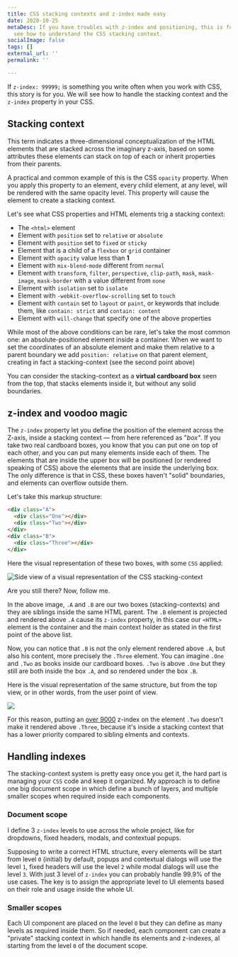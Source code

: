 ```yaml
---
title: CSS stacking contexts and z-index made easy
date: 2020-10-25
metaDesc: If you have troubles with z-index and positioning, this is for you. Let's
  see how to understand the CSS stacking context.
socialImage: false
tags: []
external_url: ''
permalink: ''

---
```

If `z-index: 99999;` is something you write often when you work with CSS, this story is for you. We will see how to handle the stacking context and the `z-index` property in your CSS.

## Stacking context

This term indicates a three-dimensional conceptualization of the HTML elements that are stacked across the imaginary z-axis, based on some attributes these elements can stack on top of each or inherit properties from their parents.

A practical and common example of this is the CSS `opacity` property. When you apply this property to an element, every child element, at any level, will be rendered with the same opacity level. This property will cause the element to create a stacking context.

Let's see what CSS properties and HTML elements trig a stacking context:

* The `<html>` element
* Element with `position` set to `relative` or `absolute`
* Element with `position` set to `fixed` or `sticky`
* Element that is a child of a `flexbox` or `grid` container
* Element with `opacity` value less than **1**
* Element with `mix-blend-mode` different from `normal`
* Element with `transform`, `filter`, `perspective`, `clip-path`, `mask`, `mask-image`, `mask-border` with a value different from `none`
* Element with `isolation` set to `isolate`
* Element with `-webkit-overflow-scrolling` set to `touch`
* Element with `contain` set to `layout` or `paint`, or keywords that include them, like `contain: strict` and `contain: content`
* Element with `will-change` that specify one of the above properties

While most of the above conditions can be rare, let's take the most common one: an absolute-positioned element inside a container. When we want to set the coordinates of an absolute element and make them relative to a parent boundary we add `position: relative` on that parent element, creating in fact a stacking-context (see the second point above)

You can consider the stacking-context as a **virtual cardboard box** seen from the top, that stacks elements inside it, but without any solid boundaries.

## z-index and voodoo magic

The `z-index` property let you define the position of the element across the Z-axis, inside a stacking context — from here referenced as "_box"_. If you take two real cardboard boxes, you know that you can put one on top of each other, and you can put many elements inside each of them. The elements that are inside the upper box will be positioned (or rendered speaking of CSS) above the elements that are inside the underlying box. The only difference is that in CSS, these boxes haven't "solid" boundaries, and elements can overflow outside them.

Let's take this markup structure:

```html
<div class="A">
  <div class="One"></div>
  <div class="Two"></div>
</div>
<div class="B">
  <div class="Three"></div>
</div>
```

Here the visual representation of these two boxes, with some `CSS` applied:

![Side view of a visual representation of the CSS stacking-context](/images/uploads/z-index-side.svg)

Are you still there? Now, follow me.

In the above image, `.A` and `.B` are our two boxes (stacking-contexts) and they are siblings inside the same HTML parent. The `.B` element is projected and rendered above `.A` cause its `z-index` property, in this case our `<HTML>` element is the container and the main context holder as stated in the first point of the above list.

Now, you can notice that `.B` is not the only element rendered above `.A`, but also his content, more precisely the `.Three` element. You can imagine `.One` and `.Two` as books inside our cardboard boxes. `.Two` is above `.One` but they still are both inside the box `.A`, and so rendered under the box `.B`.

Here is the visual representation of the same structure, but from the top view, or in other words, from the user point of view.

![](/images/uploads/z-index-top.svg)

For this reason, putting an [over 9000](https://i.imgur.com/Okh8Z8i.gif) z-index on the element `.Two` doesn't make it rendered above `.Three`, because it's inside a stacking context that has a lower priority compared to sibling elments and contexts.

## Handling indexes

The stacking-context system is pretty easy once you get it, the hard part is managing your `CSS` code and keep it organized. My approach is to define one big document scope in which define a bunch of layers, and multiple smaller scopes when required inside each components.

### Document scope

I define 3 `z-index` levels to use across the whole project, like for dropdowns, fixed headers, modals, and contextual popups.

Supposing to write a correct HTML structure, every elements will be start from level `0` (initial) by default, popups and contextual dialogs will use the level `1`, fixed headers will use the level `2` while modal dialogs will use the level `3`. With just 3 level of `z-index` you can probably handle 99.9% of the use cases. The key is to assign the appropriate level to UI elements based on their role and usage inside the whole UI.

### Smaller scopes

Each UI component are placed on the level `0` but they can define as many levels as required inside them. So if needed, each component can create a "private" stacking context in which handle its elements and z-indexes, al starting from the level `0` of the document scope.
